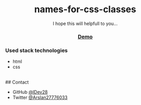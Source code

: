 <h1 align="center">names-for-css-classes</h1>

<div align="center">
I hope this will helpfull to you...
</div>

<div align="center">
  <h3>
    <a href="https://ldev28.github.io/names-for-css-classes/">
      Demo
    </a>
  </h3>
</div>


### Used stack technologies

- html
- css


<br>
## Contact

- GitHub [@lDev28](https://github.com/ldev28)
- Twitter [@Arslan27776033](https://twitter.com/Arslan27776033)
